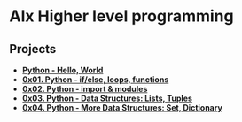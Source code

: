 # Alx Higher level programming

## Projects
- **[Python - Hello, World](./0x00-python-hello_world)**
- **[0x01. Python - if/else, loops, functions](./0x01-python-if_else_loops_functions)**
- **[0x02. Python - import & modules](./0x02-python-import_modules)**
- **[0x03. Python - Data Structures: Lists, Tuples](./0x03-python-data_structures)**
- **[0x04. Python - More Data Structures: Set, Dictionary](./0x04-python-more_data_structures)**

